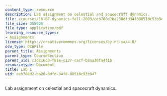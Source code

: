 ```yaml
---
content_type: resource
description: Lab assignment on celestial and spacecraft dynamics.
file: /courses/16-07-dynamics-fall-2009/ceb788d2ba280dfd34f890510c93b947_MIT16_07F09_lab1.pdf
file_size: 255926
file_type: application/pdf
learning_resource_types:
- Assignments
license: https://creativecommons.org/licenses/by-nc-sa/4.0/
ocw_type: OCWFile
parent_title: Assignments
parent_type: CourseSection
parent_uid: c3dc16c0-f81e-c127-cacf-b8aa30fa4f1b
resourcetype: Document
title: Lab I
uid: ceb788d2-ba28-0dfd-34f8-90510c93b947
---
```

Lab assignment on celestial and spacecraft dynamics.